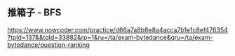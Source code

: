 ## 推箱子 - BFS

https://www.nowcoder.com/practice/d66a7a8b8e8a4acca7b1e1c8ef476354?tpId=137&&tqId=33882&rp=1&ru=/ta/exam-bytedance&qru=/ta/exam-bytedance/question-ranking